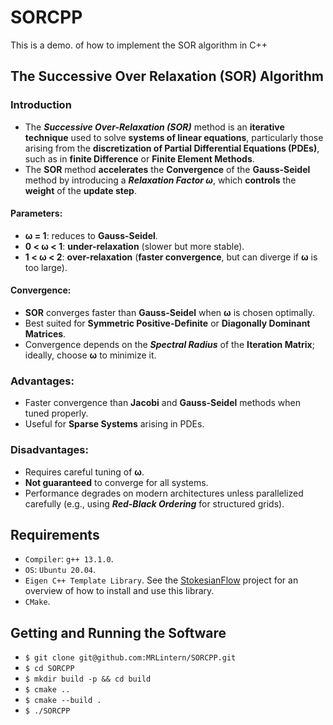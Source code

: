 # SORCPP
This is a demo. of how to implement the SOR algorithm in C++

## The Successive Over Relaxation (SOR) Algorithm
### Introduction
* The ___Successive Over-Relaxation (SOR)___ method is an __iterative technique__ used to solve __systems of linear equations__, particularly those arising from the __discretization of Partial Differential Equations (PDEs)__, such as in __finite Difference__ or __Finite Element Methods__.
* The __SOR__ method __accelerates__ the __Convergence__ of the __Gauss-Seidel__ method by introducing a ___Relaxation Factor ω___, which __controls__ the __weight__ of the __update step__.

#### Parameters:
* __ω = 1__: reduces to __Gauss-Seidel__.
* __0 < ω < 1__: __under-relaxation__ (slower but more stable).
* __1 < ω < 2__: __over-relaxation__ (__faster convergence__, but can diverge if __ω__ is too large).

#### Convergence:
* __SOR__ converges faster than __Gauss-Seidel__ when __ω__ is chosen optimally.
* Best suited for __Symmetric Positive-Definite__ or __Diagonally Dominant Matrices__.
* Convergence depends on the ___Spectral Radius___ of the __Iteration Matrix__; ideally, choose __ω__ to minimize it.

### Advantages:
* Faster convergence than __Jacobi__ and __Gauss-Seidel__ methods when tuned properly.
* Useful for __Sparse Systems__ arising in PDEs.

### Disadvantages:
* Requires careful tuning of __ω__.
* __Not guaranteed__ to converge for all systems.
* Performance degrades on modern architectures unless parallelized carefully (e.g., using ___Red-Black Ordering___ for structured grids).

## Requirements
* `Compiler`: `g++ 13.1.0`.
* `OS`: `Ubuntu 20.04`.
* `Eigen C++ Template Library`. See the [StokesianFlow](https://github.com/MRLintern/StokesianFlow) project for an overview of how to install and use this library.
* `CMake`.

## Getting and Running the Software

* `$ git clone git@github.com:MRLintern/SORCPP.git`
* `$ cd SORCPP`
* `$ mkdir build -p && cd build`
* `$ cmake ..`
* `$ cmake --build .`
* `$ ./SORCPP`


